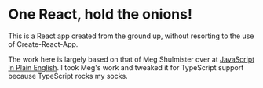 # One React, hold the onions!

This is a React app created from the ground up, without resorting to the
use of Create-React-App.

The work here is largely based on that of Meg Shulmister over at
[JavaScript in Plain English][mshulminster].  I took Meg's work and
tweaked it for TypeScript support because TypeScript rocks my socks.

[mshulminster]: https://javascript.plainenglish.io/create-a-react-app-from-scratch-in-2021-8e9948602e9c

